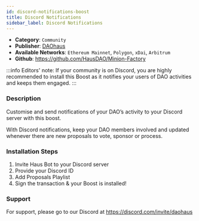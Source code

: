 ```yaml
---
id: discord-notifications-boost
title: Discord Notifications
sidebar_label: Discord Notifications
---
```


* **Category**: `Community`
* **Publisher**: [DAOhaus](https://app.daohaus.club/dao/0x64/0xef3d8c4fbb1860fceab16595db7e650cd5ad51c1)
* **Available Networks**: `Ethereum Mainnet`, `Polygon`, `xDai`, `Arbitrum`
* **Github**: https://github.com/HausDAO/Minion-Factory

:::info
Editors' note: If your community is on Discord, you are highly recommended to install this Boost as it notifies your users of DAO activities and keeps them engaged. 
::: 
### Description 

Customise and send notifications of your DAO’s activity to your Discord server with this boost.

With Discord notifications, keep your DAO members involved and updated whenever there are new proposals to vote, sponsor or process.

### Installation Steps 

1. Invite Haus Bot to your Discord server 
2. Provide your Discord ID
3. Add Proposals Playlist
4. Sign the transaction & your Boost is installed! 

### Support 

For support, please go to our Discord at https://discord.com/invite/daohaus
